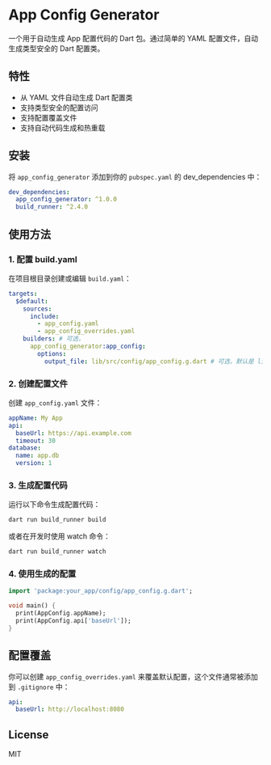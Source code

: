 # App Config Generator

一个用于自动生成 App 配置代码的 Dart 包。通过简单的 YAML 配置文件，自动生成类型安全的 Dart 配置类。

## 特性

- 从 YAML 文件自动生成 Dart 配置类
- 支持类型安全的配置访问
- 支持配置覆盖文件
- 支持自动代码生成和热重载

## 安装

将 `app_config_generator` 添加到你的 `pubspec.yaml` 的 dev_dependencies 中：

```yaml
dev_dependencies:
  app_config_generator: ^1.0.0
  build_runner: ^2.4.0
```

## 使用方法

### 1. 配置 build.yaml

在项目根目录创建或编辑 `build.yaml`：

```yaml
targets:
  $default:
    sources:
      include:
        - app_config.yaml
        - app_config_overrides.yaml
    builders: # 可选，
      app_config_generator:app_config:
        options:
          output_file: lib/src/config/app_config.g.dart # 可选，默认是 lib/config/app_config.g.dart
```

### 2. 创建配置文件

创建 `app_config.yaml` 文件：

```yaml
appName: My App
api:
  baseUrl: https://api.example.com
  timeout: 30
database:
  name: app.db
  version: 1
```

### 3. 生成配置代码

运行以下命令生成配置代码：

```bash
dart run build_runner build
```

或者在开发时使用 watch 命令：

```bash
dart run build_runner watch
```

### 4. 使用生成的配置

```dart
import 'package:your_app/config/app_config.g.dart';

void main() {
  print(AppConfig.appName);
  print(AppConfig.api['baseUrl']);
}
```

## 配置覆盖

你可以创建 `app_config_overrides.yaml` 来覆盖默认配置，这个文件通常被添加到 `.gitignore` 中：

```yaml
api:
  baseUrl: http://localhost:8080
```

## License

MIT 
